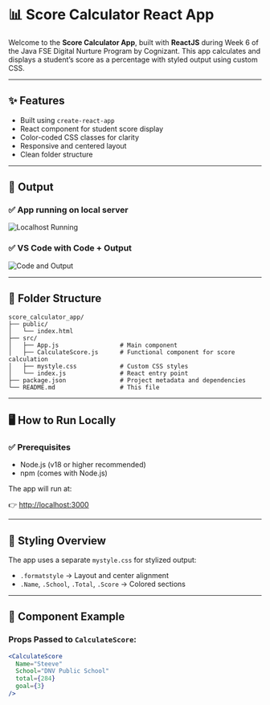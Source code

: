 
# 📊 Score Calculator React App

Welcome to the **Score Calculator App**, built with **ReactJS** during Week 6 of the Java FSE Digital Nurture Program by Cognizant.
This app calculates and displays a student’s score as a percentage with styled output using custom CSS.

---

## ✨ Features

* Built using `create-react-app`
* React component for student score display
* Color-coded CSS classes for clarity
* Responsive and centered layout
* Clean folder structure

---

## 📸 Output

### ✅ App running on local server

![Localhost Running](https://github.com/Suhana-Samanta/Cognizant-Digital-Nurture-4.0-JavaFSE-SupersetID-6403192-/raw/main/Week%206/3.%20ReactJS-HOL/score_calculator_app/Output/local%20host.png)

### ✅ VS Code with Code + Output

![Code and Output](https://github.com/Suhana-Samanta/Cognizant-Digital-Nurture-4.0-JavaFSE-SupersetID-6403192-/raw/main/Week%206/3.%20ReactJS-HOL/score_calculator_app/Output/code%20and%20output.png)

---

## 📂 Folder Structure

```
score_calculator_app/
├── public/
│   └── index.html
├── src/
│   ├── App.js                 # Main component
│   ├── CalculateScore.js      # Functional component for score calculation
│   ├── mystyle.css            # Custom CSS styles
│   └── index.js               # React entry point
├── package.json               # Project metadata and dependencies
└── README.md                  # This file
```

---

## 🖥️ How to Run Locally

### ✅ Prerequisites

* Node.js (v18 or higher recommended)
* npm (comes with Node.js)



The app will run at:

👉 [http://localhost:3000](http://localhost:3000)

---

## 🎨 Styling Overview

The app uses a separate `mystyle.css` for stylized output:

* `.formatstyle` → Layout and center alignment
* `.Name`, `.School`, `.Total`, `.Score` → Colored sections

---

## 🧠 Component Example

### Props Passed to `CalculateScore`:

```jsx
<CalculateScore 
  Name="Steeve" 
  School="DNV Public School" 
  total={284} 
  goal={3}
/>
```

